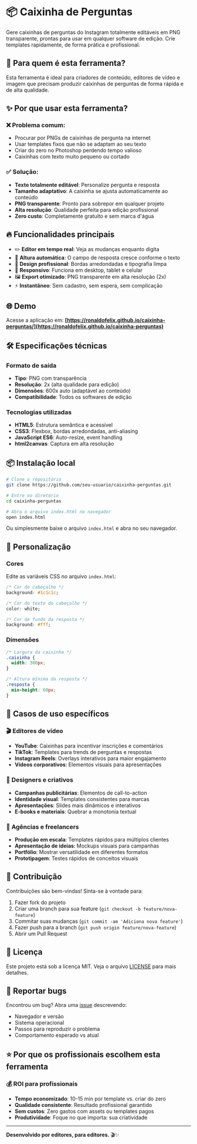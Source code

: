 # 📦 Caixinha de Perguntas

Gere caixinhas de perguntas do Instagram totalmente editáveis em PNG transparente, prontas para usar em qualquer software de edição. Crie templates rapidamente, de forma prática e profissional.

## 🎯 Para quem é esta ferramenta?

Esta ferramenta é ideal para criadores de conteúdo, editores de vídeo e imagem que precisam produzir caixinhas de perguntas de forma rápida e de alta qualidade.

## ✨ Por que usar esta ferramenta?

### ❌ **Problema comum:**
- Procurar por PNGs de caixinhas de pergunta na internet
- Usar templates fixos que não se adaptam ao seu texto
- Criar do zero no Photoshop perdendo tempo valioso
- Caixinhas com texto muito pequeno ou cortado

### ✅ **Solução:**
- **Texto totalmente editável**: Personalize pergunta e resposta
- **Tamanho adaptativo**: A caixinha se ajusta automaticamente ao conteúdo
- **PNG transparente**: Pronto para sobrepor em qualquer projeto
- **Alta resolução**: Qualidade perfeita para edição profissional
- **Zero custo**: Completamente gratuito e sem marca d'água

## 🔥 Funcionalidades principais

- ✏️ **Editor em tempo real**: Veja as mudanças enquanto digita
- 📏 **Altura automática**: O campo de resposta cresce conforme o texto
- 🎨 **Design profissional**: Bordas arredondadas e tipografia limpa
- 📱 **Responsivo**: Funciona em desktop, tablet e celular
- 🖼️ **Export otimizado**: PNG transparente em alta resolução (2x)
- ⚡ **Instantâneo**: Sem cadastro, sem espera, sem complicação

## 🌐 Demo

Acesse a aplicação em: **[https://ronaldofelix.github.io/caixinha-perguntas/](https://ronaldofelix.github.io/caixinha-perguntas)**


## 🛠️ Especificações técnicas

### Formato de saída
- **Tipo**: PNG com transparência
- **Resolução**: 2x (alta qualidade para edição)
- **Dimensões**: 600x auto (adaptável ao conteúdo)
- **Compatibilidade**: Todos os softwares de edição

### Tecnologias utilizadas
- **HTML5**: Estrutura semântica e acessível
- **CSS3**: Flexbox, bordas arredondadas, anti-aliasing
- **JavaScript ES6**: Auto-resize, event handling
- **html2canvas**: Captura em alta resolução


## 📦 Instalação local

```bash
# Clone o repositório
git clone https://github.com/seu-usuario/caixinha-perguntas.git

# Entre no diretório
cd caixinha-perguntas

# Abra o arquivo index.html no navegador
open index.html
```

Ou simplesmente baixe o arquivo `index.html` e abra no seu navegador.

## 🎨 Personalização

### Cores

Edite as variáveis CSS no arquivo `index.html`:

```css
/* Cor do cabeçalho */
background: #1c1c1c;

/* Cor do texto do cabeçalho */
color: white;

/* Cor de fundo da resposta */
background: #fff;
```

### Dimensões

```css
/* Largura da caixinha */
.caixinha {
  width: 300px;
}

/* Altura mínima da resposta */
.resposta {
  min-height: 60px;
}
```

## 📱 Casos de uso específicos

### 🎬 **Editores de vídeo**
- **YouTube**: Caixinhas para incentivar inscrições e comentários
- **TikTok**: Templates para trends de perguntas e respostas
- **Instagram Reels**: Overlays interativos para maior engajamento
- **Vídeos corporativos**: Elementos visuais para apresentações

### 🎨 **Designers e criativos**  
- **Campanhas publicitárias**: Elementos de call-to-action
- **Identidade visual**: Templates consistentes para marcas
- **Apresentações**: Slides mais dinâmicos e interativos
- **E-books e materiais**: Quebrar a monotonia textual

### 📱 **Agências e freelancers**
- **Produção em escala**: Templates rápidos para múltiplos clientes
- **Apresentação de ideias**: Mockups visuais para campanhas
- **Portfólio**: Mostrar versatilidade em diferentes formatos
- **Prototipagem**: Testes rápidos de conceitos visuais

## 🤝 Contribuição

Contribuições são bem-vindas! Sinta-se à vontade para:

1. Fazer fork do projeto
2. Criar uma branch para sua feature (`git checkout -b feature/nova-feature`)
3. Commitar suas mudanças (`git commit -am 'Adiciona nova feature'`)
4. Fazer push para a branch (`git push origin feature/nova-feature`)
5. Abrir um Pull Request

## 📄 Licença

Este projeto está sob a licença MIT. Veja o arquivo [LICENSE](LICENSE) para mais detalhes.

## 🐛 Reportar bugs

Encontrou um bug? Abra uma [issue](https://github.com/ronaldofelix/caixinha-perguntas/issues) descrevendo:

- Navegador e versão
- Sistema operacional
- Passos para reproduzir o problema
- Comportamento esperado vs atual

## ⭐ Por que os profissionais escolhem esta ferramenta

### 💰 **ROI para profissionais**
- **Tempo economizado**: 10-15 min por template vs. criar do zero
- **Qualidade consistente**: Resultado profissional garantido
- **Sem custos**: Zero gastos com assets ou templates pagos
- **Produtividade**: Foque no que importa: sua criatividade

---

**Desenvolvido por editores, para editores.** 🎬✨